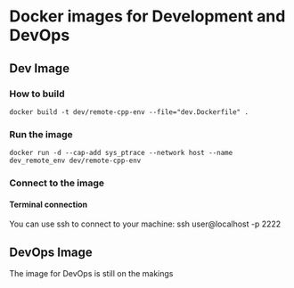 # Docker images for Development and DevOps
## Dev Image

### How to build
    docker build -t dev/remote-cpp-env --file="dev.Dockerfile" .

### Run the image
    docker run -d --cap-add sys_ptrace --network host --name dev_remote_env dev/remote-cpp-env

### Connect to the image

#### Terminal connection
You can use ssh to connect to your machine:
    ssh user@localhost -p 2222

## DevOps Image
The image for DevOps is still on the makings

